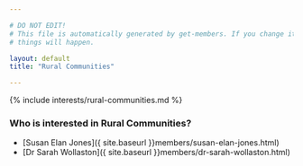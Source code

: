 ```yaml
---

# DO NOT EDIT!
# This file is automatically generated by get-members. If you change it, bad
# things will happen.

layout: default
title: "Rural Communities"

---
```


{% include interests/rural-communities.md %}

### Who is interested in Rural Communities?


* [Susan Elan Jones]({ site.baseurl }}members/susan-elan-jones.html)
* [Dr Sarah Wollaston]({ site.baseurl }}members/dr-sarah-wollaston.html)
